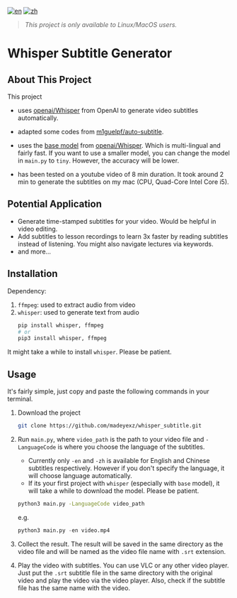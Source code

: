 [![en](https://img.shields.io/badge/lang-en-red.svg)](https://github.com/madeyexz/whisper_subtitle/blob/main/README.md)
[![zh](https://img.shields.io/badge/lang-zh-blue.svg)](https://github.com/madeyexz/whisper_subtitle/blob/main/README.zh.md)


> *This project is only available to Linux/MacOS users.*

# Whisper Subtitle Generator
## About This Project 
This project
  
- uses [openai/Whisper](https://github.com/openai/whisper) from OpenAI to generate video subtitles automatically.

- adapted some codes from [m1guelpf/auto-subtitle](https://github.com/m1guelpf/auto-subtitle).
- uses the [base model](https://github.com/openai/whisper#available-models-and-languages) from [openai/Whisper](https://github.com/openai/whisper). Which is multi-lingual and fairly fast. If you want to use a smaller model, you can change the model in `main.py` to `tiny`. However, the accuracy will be lower.
- has been tested on a youtube video of 8 min duration. It took around 2 min to generate the subtitles on my mac (CPU, Quad-Core Intel Core i5).
## Potential Application
- Generate time-stamped subtitles for your video. Would be helpful in video editing.
- Add subtitles to lesson recordings to learn 3x faster by reading subtitles instead of listening. You might also navigate lectures via keywords.
- and more...
## Installation
Dependency:
1. `ffmpeg`: used to extract audio from video
2. `whisper`: used to generate text from audio
   ``` bash
   pip install whisper, ffmpeg
   # or
   pip3 install whisper, ffmpeg
   ```
It might take a while to install `whisper`. Please be patient.
## Usage
It's fairly simple, just copy and paste the following commands in your terminal.
1. Download the project
   ``` bash
   git clone https://github.com/madeyexz/whisper_subtitle.git
   ```
2. Run `main.py`, where `video_path` is the path to your video file and `-LanguageCode` is where you choose the language of the subtitles. 
   - Currently only `-en` and `-zh` is available for English and Chinese subtitles respectively. However if you don't specify the language, it will choose language automatically.
   - If its your first project with `whisper` (especially with `base` model), it will take a while to download the model. Please be patient.

   ``` zsh
   python3 main.py -LanguageCode video_path
   ```
   e.g. 
   ```python
   python3 main.py -en video.mp4
   ```
3. Collect the result. The result will be saved in the same directory as the video file and will be named as the video file name with `.srt` extension.
4. Play the video with subtitles. You can use VLC or any other video player. Just put the `.srt` subtitle file in the same directory with the original video and play the video via the video player. Also, check if the subtitle file has the same name with the video.





